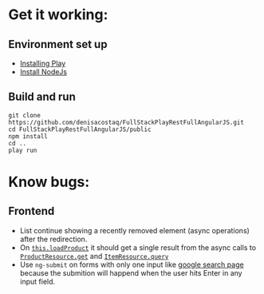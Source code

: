 Get it working:
===============

Environment set up
------------------

- [Installing Play](https://playframework.com/documentation/2.2.x/Installing#Installing-Play)
- [Install NodeJs](https://nodejs.org/es/download/)

Build and run
-------------

```{.bash}
git clone https://github.com/denisacostaq/FullStackPlayRestFullAngularJS.git
cd FullStackPlayRestFullAngularJS/public
npm install 
cd .. 
play run
```

Know bugs:
==========

Frontend
--------

- List continue showing a recently removed element (async operations) after the redirection.
- On [`this.loadProduct`](https://github.com/denisacostaq/FullStackPlayRestFullAngularJS/blob/master/public/app/product/product.component.js#L82) it should get a single result from the async calls to [`ProductResource.get`](https://github.com/denisacostaq/FullStackPlayRestFullAngularJS/blob/master/public/app/product/product.component.js#L84) and [`ItemResource.query`](https://github.com/denisacostaq/FullStackPlayRestFullAngularJS/blob/master/public/app/product/product.component.js#L94)
- Use `ng-submit` on forms with only one input like [google search page](google.com) because the submition will happend when the user hits Enter in any input field.

